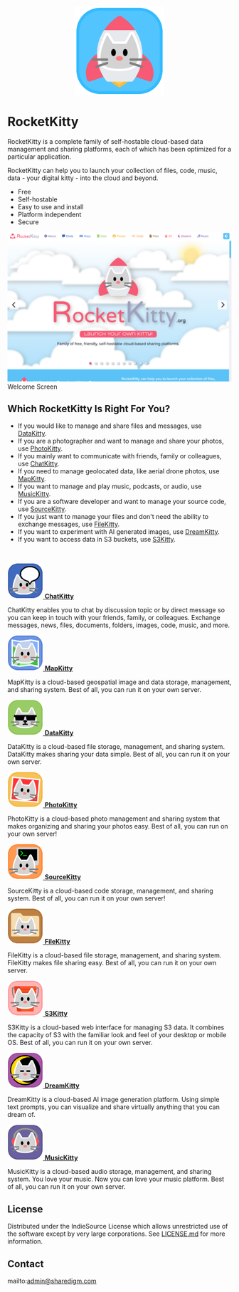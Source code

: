<p align="center" style="text-align:center">
	<img src="images/logos/logo.svg" width="200">
</p>

# RocketKitty

RocketKitty is a complete family of self-hostable cloud-based data management and sharing platforms, each of which has been optimized for a particular application.

RocketKitty can help you to launch your collection of files, code, music, data - your digital kitty - into the cloud and beyond.

- Free
- Self-hostable
- Easy to use and install
- Platform independent
- Secure

![Screen Shot](images/screen-shots/welcome.png)
Welcome Screen

## Which RocketKitty Is Right For You?

- If you would like to manage and share files and messages, use [DataKitty](https://github.com/RocketKitties/DataKitty).
- If you are a photographer and want to manage and share your photos, use [PhotoKitty](https://github.com/RocketKitties/PhotoKitty).
- If you mainly want to communicate with friends, family or colleagues, use [ChatKitty](https://github.com/RocketKitties/ChatKitty).
- If you need to manage geolocated data, like aerial drone photos, use [MapKitty](https://github.com/RocketKitties/MapKitty).
- If you want to manage and play music, podcasts, or audio, use [MusicKitty](https://github.com/RocketKitties/MusicKitty).
- If you are a software developer and want to manage your source code, use [SourceKitty](https://github.com/RocketKitties/SourceKitty).
- If you just want to manage your files and don't need the ability to exchange messages, use [FileKitty](https://github.com/RocketKitties/FileKitty).
- If you want to experiment with AI generated images, use [DreamKitty](https://github.com/RocketKitties/DreamKitty).
- If you want to access data in S3 buckets, use [S3Kitty](https://github.com/RocketKitties/S3Kitty).

<br>

<p>
	<a href="https://github.com/RocketKitties/ChatKitty">
		<img src="images/logos/chatkitty.svg" width="80">
		<b>ChatKitty</b>
	</a>
	<p>ChatKitty enables you to chat by discussion topic or by direct message so you can keep in touch with your friends, family, or colleagues. Exchange messages, news, files, documents, folders, images, code, music, and more.</p>
</p>

<p>
	<a href="https://github.com/RocketKitties/MapKitty">
		<img src="images/logos/mapkitty.svg" width="80">
		<b>MapKitty</b>
	</a>
	<p>MapKitty is a cloud-based geospatial image and data storage, management, and sharing system. Best of all, you can run it on your own server.</p>
</p>

<p>
	<a href="https://github.com/RocketKitties/DataKitty">
		<img src="images/logos/datakitty.svg" width="80">
		<b>DataKitty</b>
	</a>
	<p>DataKitty is a cloud-based file storage, management, and sharing system. DataKitty makes sharing your data simple. Best of all, you can run it on your own server.</p>
</p>

<p>
	<a href="https://github.com/RocketKitties/PhotoKitty">
		<img src="images/logos/photokitty.svg" width="80">
		<b>PhotoKitty</b>
	</a>
	<p>PhotoKitty is a cloud-based photo management and sharing system that makes organizing and sharing your photos easy. Best of all, you can run on your own server!</p>
</p>

<p>
	<a href="https://github.com/RocketKitties/SourceKitty">
		<img src="images/logos/sourcekitty.svg" width="80">
		<b>SourceKitty</b>
	</a>
	<p>SourceKitty is a cloud-based code storage, management, and sharing system. Best of all, you can run it on your own server!</p>
</p>

<p>
	<a href="https://github.com/RocketKitties/FileKitty">
		<img src="images/logos/filekitty.svg" width="80">
		<b>FileKitty</b>
	</a>
	<p>FileKitty is a cloud-based file storage, management, and sharing system. FileKitty makes file sharing easy. Best of all, you can run it on your own server.</p>
</p>

<p>
	<a href="https://github.com/RocketKitties/S3Kitty">
		<img src="images/logos/s3kitty.svg" width="80">
		<b>S3Kitty</b>
	</a>
	<p>S3Kitty is a cloud-based web interface for managing S3 data. It combines the capacity of S3 with the familiar look and feel of your desktop or mobile OS. Best of all, you can run it on your own server.</p>
</p>

<p>
	<a href="https://github.com/RocketKitties/DreamKitty">
		<img src="images/logos/dreamkitty.svg" width="80">
		<b>DreamKitty</b>
	</a>
	<p>DreamKitty is a cloud-based AI image generation platform. Using simple text prompts, you can visualize and share virtually anything that you can dream of.</p>
</p>

<p>
	<a href="https://github.com/RocketKitties/MusicKitty">
		<img src="images/logos/musickitty.svg" width="80">
		<b>MusicKitty</b>
	</a>
	<p>MusicKitty is a cloud-based audio storage, management, and sharing system. You love your music. Now you can love your music platform. Best of all, you can run it on your own server.</p>
</p>

## License

Distributed under the IndieSource License which allows unrestricted use of the software except by very large corporations. See [LICENSE.md](LICENSE.md) for more information.

## Contact

mailto:admin@sharedigm.com
